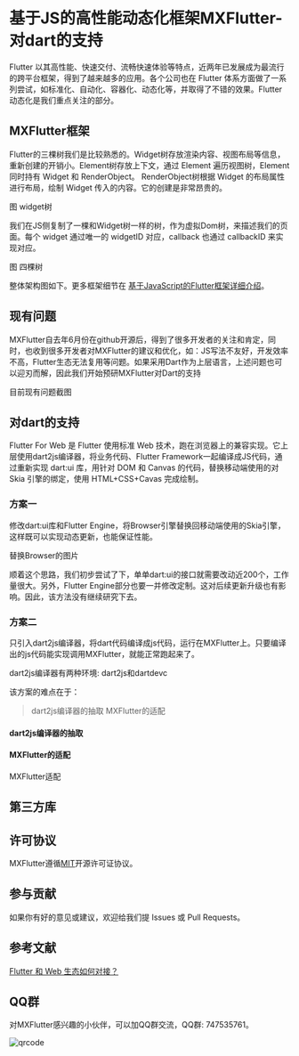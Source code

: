 # 基于JS的高性能动态化框架MXFlutter-对dart的支持

Flutter 以其高性能、快速交付、流畅快速体验等特点，近两年已发展成为最流行的跨平台框架，得到了越来越多的应用。各个公司也在 Flutter 体系方面做了一系列尝试，如标准化、自动化、容器化、动态化等，并取得了不错的效果。Flutter 动态化是我们重点关注的部分。

## MXFlutter框架

Flutter的三棵树我们是比较熟悉的。Widget树存放渲染内容、视图布局等信息，重新创建的开销小。Element树存放上下文，通过 Element 遍历视图树，Element 同时持有 Widget 和 RenderObject。
RenderObject树根据 Widget 的布局属性进行布局，绘制 Widget 传入的内容。它的创建是非常昂贵的。

图 widget树

我们在JS侧复制了一棵和Widget树一样的树，作为虚拟Dom树，来描述我们的页面。每个 widget 通过唯一的 widgetID 对应，callback 也通过 callbackID 来实现对应。

图 四棵树

整体架构图如下。更多框架细节在 [基于JavaScript的Flutter框架详细介绍](https://juejin.im/post/5d11a4f06fb9a07ec63b21ea)。

## 现有问题

MXFlutter自去年6月份在github开源后，得到了很多开发者的关注和肯定，同时，也收到很多开发者对MXFlutter的建议和优化，如：JS写法不友好，开发效率不高，Flutter生态无法复用等问题。如果采用Dart作为上层语言，上述问题也可以迎刃而解，因此我们开始预研MXFlutter对Dart的支持

目前现有问题截图

## 对dart的支持

Flutter For Web 是 Flutter 使用标准 Web 技术，跑在浏览器上的兼容实现。它上层使用dart2js编译器，将业务代码、Flutter Framework一起编译成JS代码，通过重新实现 dart:ui 库，用针对 DOM 和 Canvas 的代码，替换移动端使用的对 Skia 引擎的绑定，使用 HTML+CSS+Cavas 完成绘制。


### 方案一

修改dart:ui库和Flutter Engine，将Browser引擎替换回移动端使用的Skia引擎，这样既可以实现动态更新，也能保证性能。

替换Browser的图片

顺着这个思路，我们初步尝试了下，单单dart:ui的接口就需要改动近200个，工作量很大。另外，Flutter Engine部分也要一并修改定制。这对后续更新升级也有影响。因此，该方法没有继续研究下去。

### 方案二

只引入dart2js编译器，将dart代码编译成js代码，运行在MXFlutter上。只要编译出的js代码能实现调用MXFlutter，就能正常跑起来了。

dart2js编译器有两种环境: dart2js和dartdevc

该方案的难点在于：
> dart2js编译器的抽取
> MXFlutter的适配

#### dart2js编译器的抽取

#### MXFlutter的适配
MXFlutter适配

## 第三方库

## 许可协议

MXFlutter遵循[MIT](http://opensource.org/licenses/MIT)开源许可证协议。

## 参与贡献

如果你有好的意见或建议，欢迎给我们提 Issues 或 Pull Requests。

## 参考文献

[Flutter 和 Web 生态如何对接？](https://mp.weixin.qq.com/s/C1VLXVNK9-fjrmsoQk7nig)

## QQ群

对MXFlutter感兴趣的小伙伴，可以加QQ群交流，QQ群: 747535761。

![qrcode](https://github.com/langbluesky/Image/blob/master/qrcode.png?raw=true)




